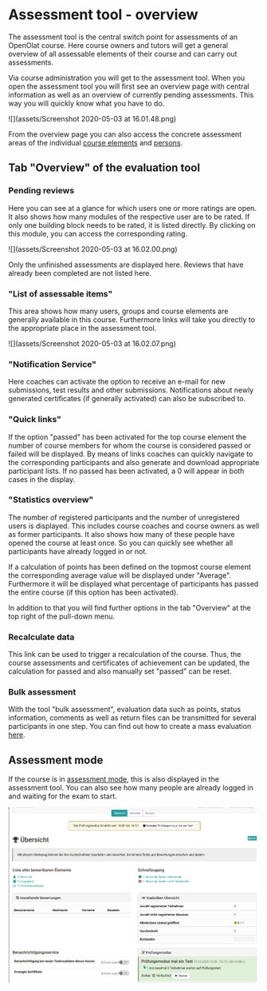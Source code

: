 # Assessment tool - overview

The assessment tool is the central switch point for assessments of an OpenOlat
course. Here course owners and tutors will get a general overview of all
assessable elements of their course and can carry out assessments.

Via course administration you will get to the assessment tool. When you open
the assessment tool you will first see an overview page with central
information as well as an overview of currently pending assessments.  This way
you will quickly know what you have to do.

![](assets/Screenshot 2020-05-03 at 16.01.48.png)

From the overview page you can also access the concrete assessment areas of
the individual [course elements](Assessment_of_course_modules.md) and
[persons](Assessment_of_learners.md).

## Tab "Overview" of the evaluation tool

### Pending reviews

Here you can see at a glance for which users one or more ratings are open.  It
also shows how many modules of the respective user are to be rated. If only
one building block needs to be rated, it is listed directly. By clicking on
this module, you can access the corresponding rating.

![](assets/Screenshot 2020-05-03 at 16.02.00.png)

Only the unfinished assessments are displayed here. Reviews that have already
been completed are not listed here.

### "List of assessable items"

This area shows how many users, groups and course elements are generally
available in this course.  Furthermore links will take you directly to the
appropriate place in the assessment tool.

![](assets/Screenshot 2020-05-03 at 16.02.07.png)

### "Notification Service"

Here coaches can activate the option to receive an e-mail for new submissions,
test results and other submissions.  Notifications about newly generated
certificates (if generally activated) can also be subscribed to.

### "Quick links"

If the option "passed" has been activated for the top course element the
number of course members for whom the course is considered passed or failed
will be displayed.  By means of links coaches can quickly navigate to the
corresponding participants and also generate and download appropriate
participant lists. If no passed has been activated, a 0 will appear in both
cases in the display.

### "Statistics overview"

The number of registered participants and the number of unregistered users is
displayed. This includes course coaches and course owners as well as former
participants. It also shows how many of these people have opened the course at
least once.  So you can quickly see whether all participants have already
logged in or not.

If a calculation of points has been defined on the topmost course element the
corresponding average value will be displayed under "Average". Furthermore it
will be displayed what percentage of participants has passed the entire course
(if this option has been activated).

In addition to that you will find further options in the tab "Overview" at the
top right of the pull-down menu.

### Recalculate data

This link can be used to trigger a recalculation of the course. Thus, the
course assessments and certificates of achievement can be updated, the
calculation for passed and also manually set "passed" can be reset.

### Bulk assessment

With the tool "bulk assessment", evaluation data such as points, status
information, comments as well as return files can be transmitted for several
participants in one step. You can find out how to create a mass evaluation
[here](../how-to/create_a_bulk_assessment_for_submission_tasks.md).

## Assessment mode

If the course is in [assessment
mode](https://confluence.openolat.org/display/OO152EN/Assessment+mode), this
is also displayed in the assessment tool. You can also see how many people are
already logged in and waiting for the exam to start.

![](assets/Pruefungsmodus_Personen_warten.png)

